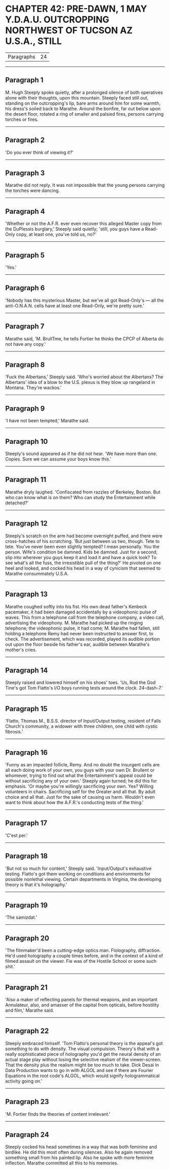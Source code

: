 # CHAPTER 42: PRE-DAWN, 1 MAY Y.D.A.U. OUTCROPPING NORTHWEST OF TUCSON AZ U.S.A., STILL

| | |
|------------|-----|
| Paragraphs |24|

---
## Paragraph 1

M. Hugh Steeply spoke quietly, after a prolonged silence of both operatives alone with their thoughts, upon this mountain. Steeply faced still out, standing on the outcropping's lip, bare arms around him for some warmth, his dress's soiled back to Marathe. Around the bonfire, far out below upon the desert floor, rotated a ring of smaller and palsied fires, persons carrying torches or fires.

---
## Paragraph 2

'Do you ever think of viewing it?'

---
## Paragraph 3

Marathe did not reply. It was not impossible that the young persons carrying the torches were dancing.

---
## Paragraph 4

'Whether or not the A.F.R. ever even recover this alleged Master copy from the DuPlessis burglary,' Steeply said quietly; 'still, you guys have a Read-Only copy, at least one, you've told us, no?'

---
## Paragraph 5

'Yes.'

---
## Paragraph 6

'Nobody has this mysterious Master, but we've all got Read-Only's — all the anti-O.N.A.N. cells have at least one Read-Only, we're pretty sure.'

---
## Paragraph 7

Marathe said, 'M. BrullTme, he tells Fortier he thinks the CPCP of Alberta do not have any copy.'

---
## Paragraph 8

'Fuck the Albertans,' Steeply said. 'Who's worried about the Albertans? The Albertans' idea of a blow to the U.S. plexus is they blow up rangeland in Montana. They're wackos.'

---
## Paragraph 9

'I have not been tempted,' Marathe said.

---
## Paragraph 10

Steeply's sound appeared as if he did not hear. 'We have more than one. Copies. Sure we can assume your boys know this.'

---
## Paragraph 11

Marathe dryly laughed. 'Confiscated from razzles of Berkeley, Boston. But who can know what is on them? Who can study the Entertainment while detached?'

---
## Paragraph 12

Steeply's scratch on the arm had become overnight puffed, and there were cross-hatches of his scratching. 'But just between us two, though. Tete to tete. You've never been even slightly tempted? I mean personally. You the person. Wife's condition be damned. Kids be damned. Just for a second, slip into wherever you guys keep it and load it and have a quick look? To see what's all the fuss, the irresistible pull of the thing?' He pivoted on one heel and looked, and cocked his head in a way of cynicism that seemed to Marathe consummately U.S.A.

---
## Paragraph 13

Marathe coughed softly into his fist. His own dead father's Kenbeck pacemaker, it had been damaged accidentally by a videophonic pulse of waves. This from a telephone call from the telephone company, a video call, advertising the videophony. M. Marathe had picked up the ringing telephone; the videophonic pulse, it had come; M. Marathe had fallen, still holding a telephone Remy had never been instructed to answer first, to check. The advertisement, which was recorded, played its audible portion out upon the floor beside his father's ear, audible between Marathe's mother's cries.

---
## Paragraph 14

Steeply raised and lowered himself on his shoes' toes. 'Us, Rod the God Tine's got Tom Flatto's I/O boys running tests around the clock. 24-dash-7.'

---
## Paragraph 15

'Flatto, Thomas M., B.S.S. director of Input/Output testing, resident of Falls Church's community, a widower with three children, one child with cystic fibrosis.'

---
## Paragraph 16

'Funny as an impacted follicle, Remy. And no doubt the insurgent cells are all each doing work of your own, you guys with your own Dr. Brullent or whomever, trying to find out what the Entertainment's appeal could be without sacrificing any of your own.' Steeply again turned; he did this for emphasis. 'Or maybe you're willingly sacrificing your own. Yes? Willing volunteers in chairs. Sacrificing self for the Greater and all that. By adult choice and all that. Just for the sake of causing us harm. Wouldn't even want to think about how the A.F.R.'s conducting tests of the thing.'

---
## Paragraph 17

'C'est per.'

---
## Paragraph 18

'But not so much for content,' Steeply said. 'Input/Output's exhaustive testing. Flatto's got them working on conditions and environments for possible nonlethal viewing. Certain departments in Virginia, the developing theory is that it's holography.'

---
## Paragraph 19

'The samizdat.'

---
## Paragraph 20

'The filmmaker'd been a cutting-edge optics man. Flolography, diffraction. He'd used holography a couple times before, and in the context of a kind of filmed assault on the viewer. Fie was of the Hostile School or some such shit.'

---
## Paragraph 21

'Also a maker of reflecting panels for thermal weapons, and an important Annulateur, also, and amasser of the capital from opticals, before hostility and film,' Marathe said.

---
## Paragraph 22

Steeply embraced himself. 'Tom Flatto's personal theory is the appeal's got something to do with density. The visual compulsion. Theory's that with a really sophisticated piece of holography you'd get the neural density of an actual stage play without losing the selective realism of the viewer-screen. That the density plus the realism might be too much to take. Dick Desai in Data Production wants to go in with ALGOL and see if there are Fourier Equations in the root code's ALGOL, which would signify hologrammatical activity going on.'

---
## Paragraph 23

'M. Fortier finds the theories of content irrelevant.'

---
## Paragraph 24

Steeply cocked his head sometimes in a way that was both feminine and birdlike. He did this most often during silences. Also he again removed something small from his painted lip. Also he spoke with more feminine inflection. Marathe committed all this to his memories.
